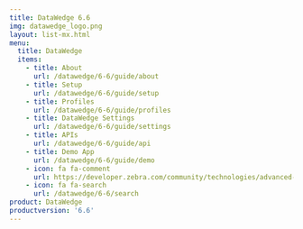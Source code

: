 ```yaml
---
title: DataWedge 6.6
img: datawedge_logo.png
layout: list-mx.html
menu:
  title: DataWedge
  items:
    - title: About
      url: /datawedge/6-6/guide/about
    - title: Setup
      url: /datawedge/6-6/guide/setup
    - title: Profiles
      url: /datawedge/6-6/guide/profiles
    - title: DataWedge Settings
      url: /datawedge/6-6/guide/settings
    - title: APIs
      url: /datawedge/6-6/guide/api
    - title: Demo App
      url: /datawedge/6-6/guide/demo
    - icon: fa fa-comment
      url: https://developer.zebra.com/community/technologies/advanced-data-capture
    - icon: fa fa-search
      url: /datawedge/6-6/search
product: DataWedge
productversion: '6.6'
---
```

